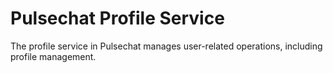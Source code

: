# Pulsechat Profile Service

The profile service in Pulsechat manages user-related operations, including profile management.
